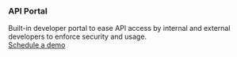 ### API Portal

<div class="apiboss-carousel-text">
Built-in developer portal to ease API access by internal and external developers to enforce security and usage.
</div>

<div markdown="1">
<div class="apiboss-schedule-button" markdown="1">
<a href="/company/product-inquiries">Schedule a demo</a>
</div>
</div>